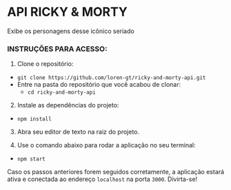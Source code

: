 # API RICKY & MORTY
Exibe os personagens desse icônico seriado 

### INSTRUÇÕES PARA ACESSO:

1. Clone o repositório:
  * `git clone https://github.com/loren-gt/ricky-and-morty-api.git`
  * Entre na pasta do repositório que você acabou de clonar:
    * `cd ricky-and-morty-api`

2. Instale as dependências do projeto:
  * `npm install`

3. Abra seu editor de texto na raiz do projeto.

4. Use o comando abaixo para rodar a aplicação no seu terminal:
  * `npm start`

Caso os passos anteriores forem seguidos corretamente, a aplicação estará ativa e conectada ao endereço `localhost` na porta `3000`.
Divirta-se!

